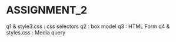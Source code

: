 # ASSIGNMENT_2
q1 & style3.css  :  css selectors
q2               :  box model
q3               :  HTML Form
q4 & styles.css  :  Media query
